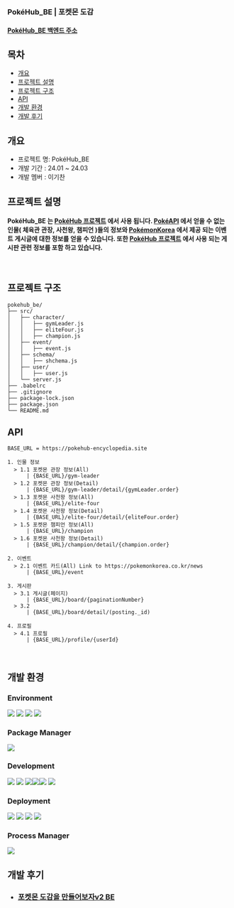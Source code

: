### PokéHub_BE | 포켓몬 도감  

#### [PokéHub_BE 백엔드 주소](https://pokehub-encyclopedia.site)

## 목차
  - [개요](#개요)
  - [프로젝트 설명](#프로젝트-설명)
  - [프로젝트 구조](#프로젝트-구조)
  - [API](#API)
  - [개발 환경](#개발-환경)
  - [개발 후기](#개발-후기)


## 개요
- 프로젝트 명: PokéHub_BE
- 개발 기간 : 24.01 ~ 24.03
- 개발 멤버 : 이기찬

## 프로젝트 설명

#### PokéHub_BE 는 [PokéHub 프로젝트](https://pokehub-encyclopedia.vercel.app) 에서 사용 됩니다. [PokéAPI](https://pokeapi.co) 에서 얻을 수 없는 인물( 체육관 관장, 사천왕, 챔피언 )들의 정보와 [PokémonKorea](https://pokemonkorea.co.kr/news) 에서 제공 되는 이벤트 게시글에 대한 정보를 얻을 수 있습니다. 또한 [PokéHub 프로젝트](https://pokehub-encyclopedia.vercel.app) 에서 사용 되는 게시판 관련 정보를 포함 하고 있습니다.  

<br/>

## 프로젝트 구조

```
pokehub_be/
├── src/
│   ├── character/
│   │   ├── gymLeader.js
│   │   ├── eliteFour.js
│   │   ├── champion.js
│   ├── event/
│   │   ├── event.js
│   ├── schema/
│   │   ├── shchema.js
│   ├── user/
│   │   ├── user.js
│   └── server.js
├── .babelrc
├── .gitignore
├── package-lock.json
├── package.json
└── README.md
```

## API
```
BASE_URL = https://pokehub-encyclopedia.site

1. 인물 정보
  > 1.1 포켓몬 관장 정보(All)
      | {BASE_URL}/gym-leader
  > 1.2 포켓몬 관장 정보(Detail)
      | {BASE_URL}/gym-leader/detail/{gymLeader.order}
  > 1.3 포켓몬 사천왕 정보(All)
      | {BASE_URL}/elite-four
  > 1.4 포켓몬 사천왕 정보(Detail)
      | {BASE_URL}/elite-four/detail/{eliteFour.order}
  > 1.5 포켓몬 챔피언 정보(All)
      | {BASE_URL}/champion
  > 1.6 포켓몬 사천왕 정보(Detail)
      | {BASE_URL}/champion/detail/{champion.order}

2. 이벤트
  > 2.1 이벤트 카드(All) Link to https://pokemonkorea.co.kr/news 
      | {BASE_URL}/event

3. 게시판
  > 3.1 게시글(페이지)
      | {BASE_URL}/board/{paginationNumber}
  > 3.2
      | {BASE_URL}/board/detail/(posting._id)

4. 프로필
  > 4.1 프로필
      | {BASE_URL}/profile/{userId}

```

<br/>

## 개발 환경

### Environment
<img src="https://img.shields.io/badge/Visual Studio code-007ACC?style=for-the-badge&logo=visualstudiocode&logoColor=white">  <img src="https://img.shields.io/badge/git-F05032?style=for-the-badge&logo=git&logoColor=white">  <img src="https://img.shields.io/badge/github-181717?style=for-the-badge&logo=github&logoColor=white">  <img src="https://img.shields.io/badge/powershell-5391FE?style=for-the-badge&logo=powershell&logoColor=white">

### Package Manager
<img src="https://img.shields.io/badge/npm-CB3837?style=for-the-badge&logo=npm&logoColor=white">

### Development
<img src="https://img.shields.io/badge/node.js-339933?style=for-the-badge&logo=node.js&logoColor=white"> <img src="https://img.shields.io/badge/express-000000?style=for-the-badge&logo=express&logoColor=white"> <img src="https://img.shields.io/badge/MongoDB-47A248?style=for-the-badge&logo=mongodb&logoColor=white"><img src="https://img.shields.io/badge/mongoose-880000?style=for-the-badge&logo=mongoose&logoColor=white"><img src="https://img.shields.io/badge/puppeteer-40B5A4?style=for-the-badge&logo=puppeteer&logoColor=white"> <img src="https://img.shields.io/badge/bcrypt-FF6633?style=for-the-badge&&logoColor=white">

### Deployment
<img src="https://img.shields.io/badge/ubuntu-E95420?style=for-the-badge&logo=ubuntu&logoColor=white"> <img src="https://img.shields.io/badge/amazon ec2-FF9900?style=for-the-badge&logo=amazon ec2&logoColor=white"> <img src="https://img.shields.io/badge/amazons3-569A31?style=for-the-badge&logo=amazons3&logoColor=white"> <img src="https://img.shields.io/badge/amazonroute53-8C4FFF?style=for-the-badge&logo=amazonroute53&logoColor=white">

### Process Manager
<img src="https://img.shields.io/badge/PM2-2B037A?style=for-the-badge&logo=pm2&logoColor=white">

<br/>

## 개발 후기
- ### [포켓몬 도감을 만들어보자v2 BE](https://velog.io/@rlcks01537/%ED%8F%AC%EC%BC%93%EB%AA%AC-%EB%8F%84%EA%B0%90%EC%9D%84-%EB%A7%8C%EB%93%A4%EC%96%B4%EB%B3%B4%EC%9E%90v2-BE)
